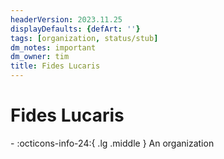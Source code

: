 ```yaml
---
headerVersion: 2023.11.25
displayDefaults: {defArt: ''}
tags: [organization, status/stub]
dm_notes: important
dm_owner: tim
title: Fides Lucaris
---
```

# Fides Lucaris
<div class="grid cards ext-narrow-margin ext-one-column" markdown>
-
   :octicons-info-24:{ .lg .middle } An organization  
</div>


